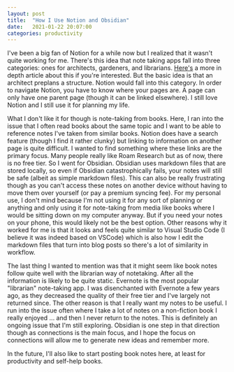 ```yaml
---
layout: post
title:  "How I Use Notion and Obsidian"
date:   2021-01-22 20:07:00
categories: productivity
---
```


I've been a big fan of Notion for a while now but I realized that it wasn't quite working for me. There's this idea that note taking apps fall into three categories: ones for architects, gardeners, and librarians. <a href='https://nesslabs.com/how-to-choose-the-right-note-taking-app'>Here's</a> a more in depth article about this if you're interested. But the basic idea is that an architect preplans a structure. Notion would fall into this category. In order to navigate Notion, you have to know where your pages are. A page can only have one parent page (though it can be linked elsewhere). I still love Notion and I still use it for planning my life. 

What I don't like it for though is note-taking from books. Here, I ran into the issue that I often read books about the same topic and I want to be able to reference notes I've taken from similar books. Notion does have a search feature (though I find it rather clunky) but linking to information on another page is quite difficult. I wanted to find something where these links are the primary focus. Many people really like Roam Research but as of now, there is no free tier. So I went for Obsidian. Obsidian uses markdown files that are stored locally, so even if Obsidian catastrophically fails, your notes will still be safe (albeit as simple markdown files). This can also be really frustrating though as you can't access these notes on another device without having to move them over yourself (or pay a premium syncing fee). For my personal use, I don't mind because I'm not using it for any sort of planning or anything and only using it for note-taking from media like books where I would be sitting down on my computer anyway. But if you need your notes on your phone, this would likely not be the best option. Other reasons why it worked for me is that it looks and feels quite similar to Visual Studio Code (I believe it was indeed based on VSCode) which is also how I edit the markdown files that turn into blog posts so there's a lot of similarity in workflow.

The last thing I wanted to mention was that it might seem like book notes follow quite well with the librarian way of notetaking. After all the information is likely to be quite static. Evernote is the most popular "librarian" note-taking app. I was disenchanted with Evernote a few years ago, as they decreased the quality of their free tier and I've largely not returned since. The other reason is that I really want my notes to be useful. I run into the issue often where I take a lot of notes on a non-fiction book I really enjoyed ... and then I never return to the notes. This is definitely an ongoing issue that I'm still exploring. Obsidian is one step in that direction though as connections is the main focus, and I hope the focus on connections will allow me to generate new ideas and remember more. 

In the future, I'll also like to start posting book notes here, at least for productivity and self-help books. 
